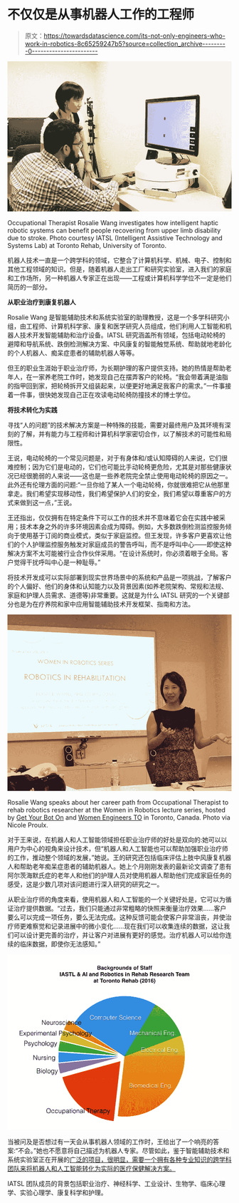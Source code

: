 # 不仅仅是从事机器人工作的工程师

> 原文：<https://towardsdatascience.com/its-not-only-engineers-who-work-in-robotics-8c65259247b5?source=collection_archive---------0----------------------->

![](img/856a9f5d851057e6714c162c817fdd2e.png)

Occupational Therapist Rosalie Wang investigates how intelligent haptic robotic systems can benefit people recovering from upper limb disability due to stroke. Photo courtesy IATSL (Intelligent Assistive Technology and Systems Lab) at Toronto Rehab, University of Toronto.

机器人技术一直是一个跨学科的领域，它整合了计算机科学、机械、电子、控制和其他工程领域的知识。但是，随着机器人走出工厂和研究实验室，进入我们的家庭和工作场所，另一种机器人专家正在出现——工程或计算机科学学位不一定是他们简历的一部分。

**从职业治疗到康复机器人**

Rosalie Wang 是智能辅助技术和系统实验室的助理教授，这是一个多学科研究小组，由工程师、计算机科学家、康复和医学研究人员组成，他们利用人工智能和机器人技术开发智能辅助和治疗设备。IATSL 研究涵盖所有领域，包括电动轮椅的避障和导航系统、跌倒检测解决方案、中风康复的智能触觉系统、帮助就地老龄化的个人机器人、痴呆症患者的辅助机器人等等。

但王的职业生涯始于职业治疗师，为长期护理的客户提供支持。她的热情是帮助老年人，在一家养老院工作时，她发现自己在摆弄客户的轮椅。“我会带着满是油脂的指甲回到家，把轮椅拆开又组装起来，以便更好地满足我客户的需求。”一件事接着一件事，很快她发现自己正在攻读电动轮椅防撞技术的博士学位。

**将技术转化为实践**

寻找“人的问题”的技术解决方案是一种特殊的技能，需要对最终用户及其环境有深刻的了解，并有能力与工程师和计算机科学家密切合作，以了解技术的可能性和局限性。

王说，电动轮椅的一个常见问题是，对于有身体和/或认知障碍的人来说，它们很难控制；因为它们是电动的，它们也可能比手动轮椅更危险，尤其是对那些健康状况已经很脆弱的人来说——这也是一些养老院完全禁止使用电动轮椅的原因之一。此外还有伦理方面的问题:“一旦你给了某人一个电动轮椅，你就很难把它从他那里拿走。我们希望实现移动性，我们希望保护人们的安全，我们希望以尊重客户的方式来做到这一点，”王说。

王还指出，仅仅拥有在特定条件下可以工作的技术并不意味着它会在实践中被采用；技术本身之外的许多环境因素会成为障碍。例如，大多数跌倒检测监控服务倾向于使用基于订阅的商业模式，类似于家庭监控。但王发现，许多客户更喜欢让他们的个人护理监控服务触发对家庭成员的警告呼叫，而不是呼叫中心——即使这种解决方案不太可能被行业合作伙伴采用。“在设计系统时，你必须着眼于全局。客户觉得干扰呼叫中心是一种耻辱。”

将技术开发成可以实际部署到现实世界场景中的系统和产品是一项挑战，了解客户的个人偏好、他们的身体和认知能力以及背景因素(如养老院架构、常规和法规、家庭和护理人员需求、道德等)非常重要。这就是为什么 IATSL 研究的一个关键部分也是为在疗养院和家中应用智能辅助技术开发框架、指南和方法。

![](img/0e18333471c30761b87abe9f912a7227.png)

Rosalie Wang speaks about her career path from Occupational Therapist to rehab robotics researcher at the Women in Robotics lecture series, hosted by [Get Your Bot On](https://twitter.com/GetYourBotOn) and [Women Engineers TO](https://twitter.com/WE_Toronto) in Toronto, Canada. Photo via Nicole Proulx.

对于王来说，在机器人和人工智能领域担任职业治疗师的好处是双向的:她可以以用户为中心的视角来设计技术，但“机器人和人工智能也可以帮助加强职业治疗师的工作，推动整个领域的发展，”她说。王的研究还包括临床评估上肢中风康复机器人和帮助老年痴呆症患者的辅助机器人。她上个月刚刚发表的最新论文调查了患有阿尔茨海默氏症的老年人和他们的护理人员对使用机器人帮助他们完成家庭任务的感受，这是少数几项对该问题进行深入研究的研究之一。

从职业治疗师的角度来看，使用机器人和人工智能的一个关键好处是，它可以为循证治疗提供数据。“过去，我们只能通过非常粗略的快照来衡量治疗效果……客户要么可以完成一项任务，要么无法完成。这种反馈可能会使客户非常沮丧，并使治疗师更难察觉和记录进展中的微小变化……现在我们可以收集连续的数据，这让我们可以设计更完善的治疗，并让客户对进展有更好的感觉。治疗机器人可以给你连续的临床数据，即使你无法感知。”

![](img/12bf2eb11d16c71d19c7d7b791295c8f.png)

当被问及是否想过有一天会从事机器人领域的工作时，王给出了一个响亮的答案:“不会。”她也不愿意将自己描述为机器人专家。尽管如此，鉴于智能辅助技术和系统实验室正在开展的[广泛的项目，很明显，需要一个拥有各种专业知识的跨学科团队来将机器人和人工智能转化为实际的医疗保健解决方案。](http://iatsl.org/projects.htm)

IATSL 团队成员的背景包括职业治疗、神经科学、工业设计、生物学、临床心理学、实验心理学、康复科学和护理。